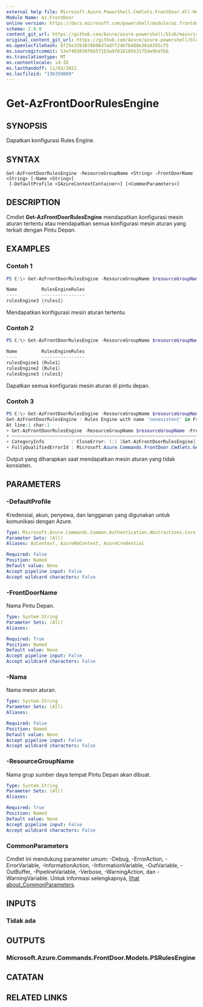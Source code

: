 ```yaml
---
external help file: Microsoft.Azure.PowerShell.Cmdlets.FrontDoor.dll-Help.xml
Module Name: Az.FrontDoor
online version: https://docs.microsoft.com/powershell/module/az.frontdoor/get-azfrontdoorrulesengine
schema: 2.0.0
content_git_url: https://github.com/Azure/azure-powershell/blob/main/src/FrontDoor/FrontDoor/help/Get-AzFrontDoorRulesEngine.md
original_content_git_url: https://github.com/Azure/azure-powershell/blob/main/src/FrontDoor/FrontDoor/help/Get-AzFrontDoorRulesEngine.md
ms.openlocfilehash: 8f25e3263078896d7adff24bfbd88e30a9395cf5
ms.sourcegitcommit: 53ef403038f665f1b3a9f616185b31f5de9bd7bb
ms.translationtype: MT
ms.contentlocale: id-ID
ms.lasthandoff: 11/03/2021
ms.locfileid: "136350009"
---
```

# Get-AzFrontDoorRulesEngine

## SYNOPSIS
Dapatkan konfigurasi Rules Engine.

## SYNTAX

```
Get-AzFrontDoorRulesEngine -ResourceGroupName <String> -FrontDoorName <String> [-Name <String>]
 [-DefaultProfile <IAzureContextContainer>] [<CommonParameters>]
```

## DESCRIPTION
Cmdlet **Get-AzFrontDoorRulesEngine** mendapatkan konfigurasi mesin aturan tertentu atau mendapatkan semua konfigurasi mesin aturan yang terkait dengan Pintu Depan. 

## EXAMPLES

### Contoh 1
```powershell
PS C:\> Get-AzFrontDoorRulesEngine -ResourceGroupName $resourceGroupName -FrontDoorName $frontDoorName -Name rulesengine3

Name         RulesEngineRules
----         ----------------
rulesEngine3 {rules1}
```

Mendapatkan konfigurasi mesin aturan tertentu.

### Contoh 2

```powershell
PS C:\> Get-AzFrontDoorRulesEngine -ResourceGroupName $resourceGroupName -FrontDoorName $frontDoorName

Name         RulesEngineRules
----         ----------------
rulesEngine1 {Rule1}
rulesEngine2 {Rule1}
rulesEngine3 {rules1}
```

Dapatkan semua konfigurasi mesin aturan di pintu depan.

### Contoh 3

```powershell
PS C:\> Get-AzFrontDoorRulesEngine -ResourceGroupName $resourceGroupName -FrontDoorName $frontDoorName -Name nonexistent
Get-AzFrontDoorRulesEngine : Rules Engine with name 'nonexistent' in Front Door 'frontDoorName' is not found.
At line:1 char:1
+ Get-AzFrontDoorRulesEngine -ResourceGroupName $resourceGroupName -FrontD ...
+ ~~~~~~~~~~~~~~~~~~~~~~~~~~~~~~~~~~~~~~~~~~~~~~~~~~~~~~~~~~~~~~~~~~~~~
+ CategoryInfo          : CloseError: (:) [Get-AzFrontDoorRulesEngine], PSArgumentException
+ FullyQualifiedErrorId : Microsoft.Azure.Commands.FrontDoor.Cmdlets.GetFrontDoorRulesEngine
```

Output yang diharapkan saat mendapatkan mesin aturan yang tidak konsisten. 

## PARAMETERS

### -DefaultProfile
Kredensial, akun, penyewa, dan langganan yang digunakan untuk komunikasi dengan Azure.

```yaml
Type: Microsoft.Azure.Commands.Common.Authentication.Abstractions.Core.IAzureContextContainer
Parameter Sets: (All)
Aliases: AzContext, AzureRmContext, AzureCredential

Required: False
Position: Named
Default value: None
Accept pipeline input: False
Accept wildcard characters: False
```

### -FrontDoorName
Nama Pintu Depan.

```yaml
Type: System.String
Parameter Sets: (All)
Aliases:

Required: True
Position: Named
Default value: None
Accept pipeline input: False
Accept wildcard characters: False
```

### -Nama
Nama mesin aturan.

```yaml
Type: System.String
Parameter Sets: (All)
Aliases:

Required: False
Position: Named
Default value: None
Accept pipeline input: False
Accept wildcard characters: False
```

### -ResourceGroupName
Nama grup sumber daya tempat Pintu Depan akan dibuat.

```yaml
Type: System.String
Parameter Sets: (All)
Aliases:

Required: True
Position: Named
Default value: None
Accept pipeline input: False
Accept wildcard characters: False
```

### CommonParameters
Cmdlet ini mendukung parameter umum: -Debug, -ErrorAction, -ErrorVariable, -InformationAction, -InformationVariable, -OutVariable, -OutBuffer, -PipelineVariable, -Verbose, -WarningAction, dan -WarningVariable. Untuk informasi selengkapnya, [lihat about_CommonParameters](http://go.microsoft.com/fwlink/?LinkID=113216).

## INPUTS

### Tidak ada

## OUTPUTS

### Microsoft.Azure.Commands.FrontDoor.Models.PSRulesEngine

## CATATAN

## RELATED LINKS
